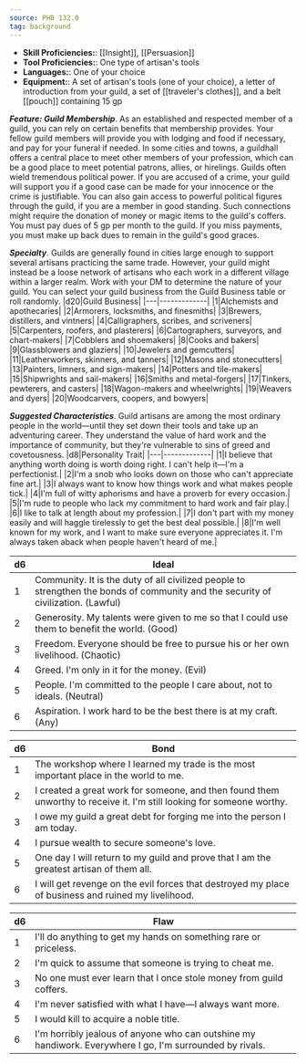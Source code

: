 ```yaml
---
source: PHB 132.0
tag: background
---
```



- **Skill Proficiencies:**: [[Insight]], [[Persuasion]]
- **Tool Proficiencies:**: One type of artisan's tools
- **Languages:**: One of your choice
- **Equipment:**: A set of artisan's tools (one of your choice), a letter of introduction from your guild, a set of [[traveler's clothes]], and a belt [[pouch]] containing 15 gp


**_Feature: Guild Membership_**. As an established and respected member of a guild, you can rely on certain benefits that membership provides. Your fellow guild members will provide you with lodging and food if necessary, and pay for your funeral if needed. In some cities and towns, a guildhall offers a central place to meet other members of your profession, which can be a good place to meet potential patrons, allies, or hirelings.
Guilds often wield tremendous political power. If you are accused of a crime, your guild will support you if a good case can be made for your innocence or the crime is justifiable. You can also gain access to powerful political figures through the guild, if you are a member in good standing. Such connections might require the donation of money or magic items to the guild's coffers.
You must pay dues of 5 gp per month to the guild. If you miss payments, you must make up back dues to remain in the guild's good graces.

**_Specialty_**. Guilds are generally found in cities large enough to support several artisans practicing the same trade. However, your guild might instead be a loose network of artisans who each work in a different village within a larger realm. Work with your DM to determine the nature of your guild. You can select your guild business from the Guild Business table or roll randomly.
|d20|Guild Business|
|---|-------------|
|1|Alchemists and apothecaries|
|2|Armorers, locksmiths, and finesmiths|
|3|Brewers, distillers, and vintners|
|4|Calligraphers, scribes, and scriveners|
|5|Carpenters, roofers, and plasterers|
|6|Cartographers, surveyors, and chart-makers|
|7|Cobblers and shoemakers|
|8|Cooks and bakers|
|9|Glassblowers and glaziers|
|10|Jewelers and gemcutters|
|11|Leatherworkers, skinners, and tanners|
|12|Masons and stonecutters|
|13|Painters, limners, and sign-makers|
|14|Potters and tile-makers|
|15|Shipwrights and sail-makers|
|16|Smiths and metal-forgers|
|17|Tinkers, pewterers, and casters|
|18|Wagon-makers and wheelwrights|
|19|Weavers and dyers|
|20|Woodcarvers, coopers, and bowyers|


**_Suggested Characteristics_**. Guild artisans are among the most ordinary people in the world—until they set down their tools and take up an adventuring career. They understand the value of hard work and the importance of community, but they're vulnerable to sins of greed and covetousness.
|d8|Personality Trait|
|---|-------------|
|1|I believe that anything worth doing is worth doing right. I can't help it—I'm a perfectionist.|
|2|I'm a snob who looks down on those who can't appreciate fine art.|
|3|I always want to know how things work and what makes people tick.|
|4|I'm full of witty aphorisms and have a proverb for every occasion.|
|5|I'm rude to people who lack my commitment to hard work and fair play.|
|6|I like to talk at length about my profession.|
|7|I don't part with my money easily and will haggle tirelessly to get the best deal possible.|
|8|I'm well known for my work, and I want to make sure everyone appreciates it. I'm always taken aback when people haven't heard of me.|

|d6|Ideal|
|---|-------------|
|1|Community. It is the duty of all civilized people to strengthen the bonds of community and the security of civilization. (Lawful)|
|2|Generosity. My talents were given to me so that I could use them to benefit the world. (Good)|
|3|Freedom. Everyone should be free to pursue his or her own livelihood. (Chaotic)|
|4|Greed. I'm only in it for the money. (Evil)|
|5|People. I'm committed to the people I care about, not to ideals. (Neutral)|
|6|Aspiration. I work hard to be the best there is at my craft. (Any)|

|d6|Bond|
|---|-------------|
|1|The workshop where I learned my trade is the most important place in the world to me.|
|2|I created a great work for someone, and then found them unworthy to receive it. I'm still looking for someone worthy.|
|3|I owe my guild a great debt for forging me into the person I am today.|
|4|I pursue wealth to secure someone's love.|
|5|One day I will return to my guild and prove that I am the greatest artisan of them all.|
|6|I will get revenge on the evil forces that destroyed my place of business and ruined my livelihood.|

|d6|Flaw|
|---|-------------|
|1|I'll do anything to get my hands on something rare or priceless.|
|2|I'm quick to assume that someone is trying to cheat me.|
|3|No one must ever learn that I once stole money from guild coffers.|
|4|I'm never satisfied with what I have—I always want more.|
|5|I would kill to acquire a noble title.|
|6|I'm horribly jealous of anyone who can outshine my handiwork. Everywhere I go, I'm surrounded by rivals.|

